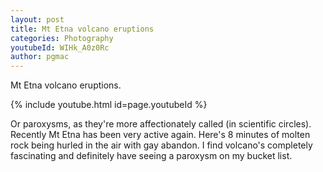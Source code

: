 ```yaml
---
layout: post
title: Mt Etna volcano eruptions
categories: Photography
youtubeId: WIHk_A0z0Rc
author: pgmac
---
```

Mt Etna volcano eruptions.

{% include youtube.html id=page.youtubeId %}

Or paroxysms, as they're more affectionately called (in scientific circles).
Recently Mt Etna has been very active again.  Here's 8 minutes of molten rock being hurled in the air with gay abandon.
I find volcano's completely fascinating and definitely have seeing a paroxysm on my bucket list.
